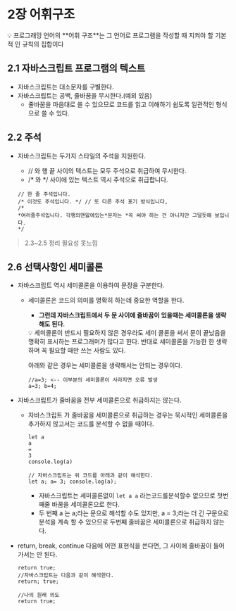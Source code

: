 # 2장 어휘구조

<aside>
💡 프로그래밍 언어의 **어휘 구조**는 그 언어로 프로그램을 작성할 때 지켜야 할 기본적 인 규칙의 집합이다

</aside>

## 2.1 자바스크립트 프로그램의 텍스트

- 자바스크립트는 대소문자를 구별한다.
- 자바스크립트는 공백, 줄바꿈을 무시한다.(예외 있음)
    - 줄바꿈을 마음대로 쓸 수 있으므로 코드를 읽고 이해하기 쉽도록 일관적인 형식으로 쓸 수 있다.
    

## 2.2 주석

- 자바스크립트는 두가지 스타일의 주석을 지원한다.
    - // 와 행 끝 사이의 텍스트는 모두 주석으로 취급하여 무시한다.
    - /* 와 */ 사이에 있는 텍스트 역시 주석으로 취급합니다.
    
    ```tsx
    // 한 줄 주석입니다.
    /* 이것도 주석입니다. */ // 또 다른 주석 표기 방식입니다,
    /*
    *여러줄주석입니다. 각행의맨앓에있는*문자는 *꼭 써야 하는 건 아니지만 그덜듯해 보입니다.
    */
    ```
    

> 2.3~2.5 정리 필요성 못느낌
> 

## 2.6 선택사항인 세미콜론

- 자바스크립트 역시 세미콜론을 이용하여 문장을 구분한다.
    - 세미콜론은 코드의 의미를 명확히 하는데 중요한 역할을 한다.
        - **그런데 자바스크립트에서 두 문 사이에 줄바꿈이 있을때는 세미콜론을 생략해도 된다**.
        
        <aside>
        💡 세미콜론이 반드시 필요하지 않은 경우라도 세미 콜론을 써서 문이 끝났음을 명확히 표시하는 프로그래머가 많다고 한다. 반대로 세미콜론을 가능한 한 생략하며 꼭 필요할 때만 쓰는 사람도 있다.
        
        </aside>
        
        아래와 같은 경우는 세미콜론을 생략해서는 안되는 경우이다.
        
        ```tsx
        //a=3; <-- 이부분의 세미콜론이 사라지면 오류 발생
        a=3; b=4;
        ```
        

- 자바스크립트가 줄바꿈을 전부 세미콜론으로 취급하지는 않는다.
    - 자바스크립트 가 줄바꿈을 세미콜론으로 취급하는 경우는 묵시적인 세미콜론을 추가하지 않고서는 코드를 분석할 수 없을 때이다.
        
        ```tsx
        let a
        a
        =
        3 
        console.log(a)
        
        // 자바스크립트는 위 코드를 아래과 같이 해석한다.
        let a; a= 3; console.log(a);
        ```
        
        - 자바스크립트는 세미콜론없이 `let a a` 라는코드를분석할수 없으므로 첫번째줄 바꿈을 세미콜론으로 한다.
        - 두 번째 a 는 a;라는 문으로 해석할 수도 있지만, a = 3;라는 더 긴 구문으로 분석을 계속 할 수 있으므로 두번째 줄바꿈은 세미콜론으로 취급하지 않는다.
        
- return, break, continue 다음에 어떤 표현식을 쓴다면, 그 사이에 줄바꿈이 들어가서는 안 된다.
    
    ```tsx
    return true;
    //자바스크립트는 다음과 같이 해석한다. 
    return; true;
    
    //나의 원래 의도
    return true;
    ```